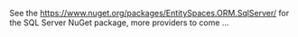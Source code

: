 See the https://www.nuget.org/packages/EntitySpaces.ORM.SqlServer/ for the SQL Server NuGet package, more providers to come ...
